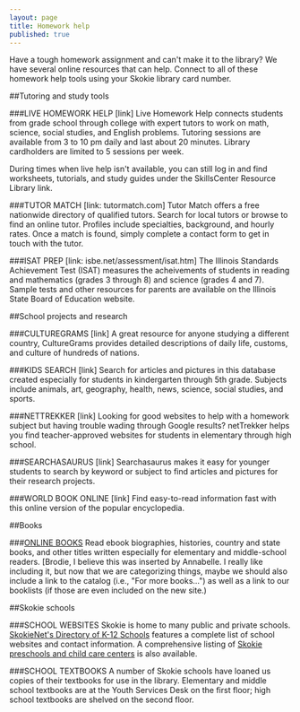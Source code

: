 ```yaml
---
layout: page
title: Homework help
published: true
---
```


Have a tough homework assignment and can't make it to the library? We have several online resources that can help. Connect to all of these homework help tools using your Skokie library card number.

##Tutoring and study tools

###LIVE HOMEWORK HELP [link]
Live Homework Help connects students from grade school through college with expert tutors to work on math, science, social studies, and English problems. Tutoring sessions are available from 3 to 10 pm daily and last about 20 minutes. Library cardholders are limited to 5 sessions per week. 

During times when live help isn't available, you can still log in and find worksheets, tutorials, and study guides under the SkillsCenter Resource Library link.

###TUTOR MATCH [link: tutormatch.com]
Tutor Match offers a free nationwide directory of qualified tutors. Search for local tutors or browse to find an online tutor. Profiles include specialties, background, and hourly rates. Once a match is found, simply complete a contact form to get in touch with the tutor.

###ISAT PREP [link: isbe.net/assessment/isat.htm]
The Illinois Standards Achievement Test (ISAT) measures the acheivements of students in reading and mathematics (grades 3 through 8) and science (grades 4 and 7). Sample tests and other resources for parents are available on the Illinois State Board of Education website.

##School projects and research

###CULTUREGRAMS [link]
A great resource for anyone studying a different country, CultureGrams provides detailed descriptions of daily life, customs, and culture of hundreds of nations.

###KIDS SEARCH [link]
Search for articles and pictures in this database created especially for students in kindergarten through 5th grade. Subjects include animals, art, geography, health, news, science, social studies, and sports.

###NETTREKKER [link]
Looking for good websites to help with a homework subject but having trouble wading through Google results? netTrekker helps you find teacher-approved websites for students in elementary through high school.

###SEARCHASAURUS [link]
Searchasaurus makes it easy for younger students to search by keyword or subject to find articles and pictures for their research projects.

###WORLD BOOK ONLINE [link]
Find easy-to-read information fast with this online version of the popular encyclopedia.

##Books

###[ONLINE BOOKS](http://encore.skokielibrary.info/iii/encore/search/C__S%28%28Marshall%20Cavendish%20ebooks%29%20%7C%20%28abdo%20digital%29%20%7C%20%28Marshall%20Cavendish%20ebooks%29%20%7C%20%28my%20capstone%20library%29%29%20f%3Ae__Orightresult__U?lang=eng&suite=beta)
Read ebook biographies, histories, country and state books, and other titles written especially for elementary and middle-school readers.
[Brodie, I believe this was inserted by Annabelle. I really like including it, but now that we are categorizing things, maybe we should also include a link to the catalog (i.e., "For more books...") as well as a link to our booklists (if those are even included on the new site.)

##Skokie schools

###SCHOOL WEBSITES
Skokie is home to many public and private schools. [SkokieNet's Directory of K-12 Schools](#) features a complete list of school websites and contact information. A comprehensive listing of  [Skokie preschools and child care centers](#) is also available.

###SCHOOL TEXTBOOKS
A number of Skokie schools have loaned us copies of their textbooks for use in the library. Elementary and middle school textbooks are at the Youth Services Desk on the first floor; high school textbooks are shelved on the second floor.